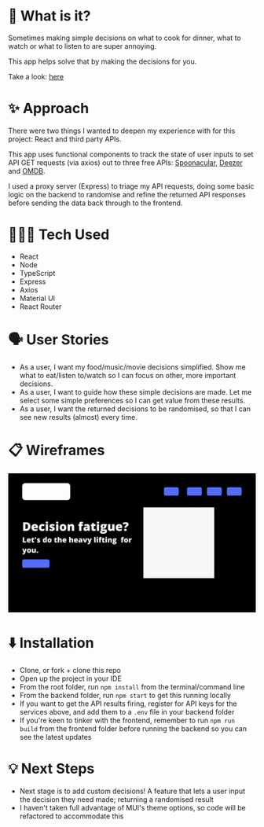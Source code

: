 # 👀 What is it?

Sometimes making simple decisions on what to cook for dinner, what to watch or what to listen to are super annoying.

This app helps solve that by making the decisions for you.

Take a look: [here](https://decision-mkr.herokuapp.com/)

# ✨ Approach
There were two things I wanted to deepen my experience with for this project: React and third party APIs. 

This app uses functional components to track the state of user inputs to set API GET requests (via axios) out to three free APIs: [Spoonacular](https://spoonacular.com/food-api), [Deezer](https://developers.deezer.com/api) and [OMDB](https://www.omdbapi.com/).

I used a proxy server (Express) to triage my API requests, doing some basic logic on the backend to randomise and refine the returned API responses before sending the data back through to the frontend.


# 👩🏾‍💻 Tech Used

-   React
-   Node
-   TypeScript
-   Express
-   Axios
-   Material UI
-   React Router

# 🗣️ User Stories

-   As a user, I want my food/music/movie decisions simplified. Show me what to eat/listen to/watch so I can focus on other, more important decisions.
-   As a user, I want to guide how these simple decisions are made. Let me select some simple preferences so I can get value from these results.
-   As a user, I want the returned decisions to be randomised, so that I can see new results (almost) every time.

# 📋 Wireframes

![wireframes](app-wireframes.gif)

# ⬇️ Installation
- Clone, or fork + clone this repo
- Open up the project in your IDE
- From the root folder, run `npm install` from the terminal/command line
- From the backend folder, run `npm start` to get this running locally
- If you want to get the API results firing, register for API keys for the services above, and add them to a `.env` file in your backend folder
- If you're keen to tinker with the frontend, remember to run `npm run build` from the frontend folder before running the backend so you can see the latest updates

# 💡 Next Steps
- Next stage is to add custom decisions! A feature that lets a user input the decision they need made; returning a randomised result
- I haven't taken full advantage of MUI's theme options, so code will be refactored to accommodate this

